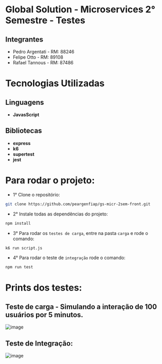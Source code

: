 # Global Solution - Microservices 2° Semestre - Testes

## Integrantes
- Pedro Argentati - RM: 88246
- Felipe Otto - RM: 89108
- Rafael Tannous - RM: 87486

# Tecnologias Utilizadas

## Linguagens
- **JavasScript**

## Bibliotecas
- **express**
- **k6**
- **supertest**
- **jest**

# Para rodar o projeto:

- 1° Clone o repositório:
```bash
git clone https://github.com/peargenfiap/gs-micr-2sem-front.git
```
- 2° Instale todas as dependências do projeto:
```bash
npm install
```
- 3° Para rodar os `testes de carga`, entre na pasta `carga` e rode o comando:
```bash
k6 run script.js
```
- 4° Para rodar o teste de `integração` rode o comando:
```bash
npm run test
```

# Prints dos testes:
## Teste de carga - Simulando a interação de 100 usuários por 5 minutos.
![image](https://github.com/peargenfiap/gs-micro-tests/assets/115407377/c5367356-1552-4b00-812b-cda63c4427f6)

## Teste de Integração:
![image](https://github.com/peargenfiap/gs-micro-tests/assets/115407377/2623efe6-ce5c-40e8-a8d8-922504060ad0)

